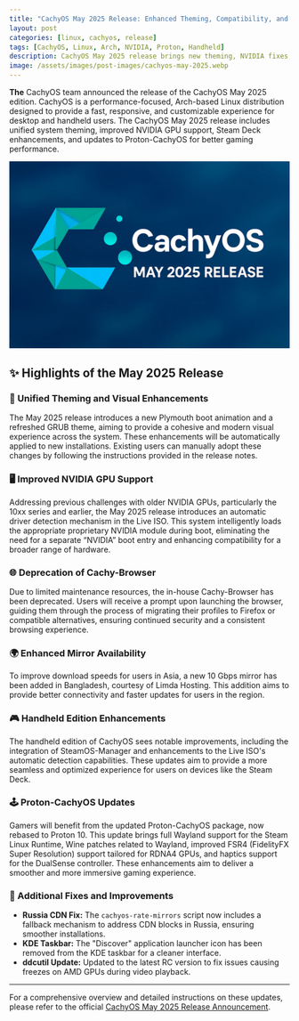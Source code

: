```yaml
---
title: "CachyOS May 2025 Release: Enhanced Theming, Compatibility, and Handheld Support"
layout: post
categories: [linux, cachyos, release]
tags: [CachyOS, Linux, Arch, NVIDIA, Proton, Handheld]
description: CachyOS May 2025 release brings new theming, NVIDIA fixes, Proton 10, and better support for handhelds. Explore all the latest updates.
image: /assets/images/post-images/cachyos-may-2025.webp
---
```


**The** CachyOS team announced the release of the CachyOS May 2025 edition. CachyOS is a performance-focused, Arch-based Linux distribution designed to provide a fast, responsive, and customizable experience for desktop and handheld users. The CachyOS May 2025 release includes unified system theming, improved NVIDIA GPU support, Steam Deck enhancements, and updates to Proton-CachyOS for better gaming performance.

![CachyOS May 2025 featured image](/assets/images/post-images/cachyos-may-2025.webp)

## ✨ Highlights of the May 2025 Release

### 🎨 Unified Theming and Visual Enhancements

The May 2025 release introduces a new Plymouth boot animation and a refreshed GRUB theme, aiming to provide a cohesive and modern visual experience across the system. These enhancements will be automatically applied to new installations. Existing users can manually adopt these changes by following the instructions provided in the release notes.

### 🖥️ Improved NVIDIA GPU Support

Addressing previous challenges with older NVIDIA GPUs, particularly the 10xx series and earlier, the May 2025 release introduces an automatic driver detection mechanism in the Live ISO. This system intelligently loads the appropriate proprietary NVIDIA module during boot, eliminating the need for a separate “NVIDIA” boot entry and enhancing compatibility for a broader range of hardware.

### 🌐 Deprecation of Cachy-Browser

Due to limited maintenance resources, the in-house Cachy-Browser has been deprecated. Users will receive a prompt upon launching the browser, guiding them through the process of migrating their profiles to Firefox or compatible alternatives, ensuring continued security and a consistent browsing experience.

### 🌍 Enhanced Mirror Availability

To improve download speeds for users in Asia, a new 10 Gbps mirror has been added in Bangladesh, courtesy of Limda Hosting. This addition aims to provide better connectivity and faster updates for users in the region.

### 🎮 Handheld Edition Enhancements

The handheld edition of CachyOS sees notable improvements, including the integration of SteamOS-Manager and enhancements to the Live ISO's automatic detection capabilities. These updates aim to provide a more seamless and optimized experience for users on devices like the Steam Deck.

### 🕹️ Proton-CachyOS Updates

Gamers will benefit from the updated Proton-CachyOS package, now rebased to Proton 10. This update brings full Wayland support for the Steam Linux Runtime, Wine patches related to Wayland, improved FSR4 (FidelityFX Super Resolution) support tailored for RDNA4 GPUs, and haptics support for the DualSense controller. These enhancements aim to deliver a smoother and more immersive gaming experience.

### 🔧 Additional Fixes and Improvements

- **Russia CDN Fix:** The `cachyos-rate-mirrors` script now includes a fallback mechanism to address CDN blocks in Russia, ensuring smoother installations.
- **KDE Taskbar:** The "Discover" application launcher icon has been removed from the KDE taskbar for a cleaner interface.
- **ddcutil Update:** Updated to the latest RC version to fix issues causing freezes on AMD GPUs during video playback.

---

For a comprehensive overview and detailed instructions on these updates, please refer to the official [CachyOS May 2025 Release Announcement](https://cachyos.org/blog/2505-may-release/).